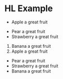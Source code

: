 

# HL Example

- Apple 
  a great fruit
+ Pear
  a great fruit
+ Strawberry
  a great fruit
1. Banana
  a great fruit
2. Apple
  a great fruit
* Pear
  a great fruit
* Strawberry
  a great fruit
* Banana
  a great fruit




